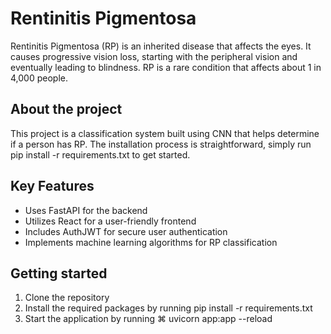 
# Rentinitis Pigmentosa

Rentinitis Pigmentosa (RP) is an inherited disease that affects the eyes. It causes progressive vision loss, starting with the peripheral vision and eventually leading to blindness. RP is a rare condition that affects about 1 in 4,000 people.


## About the project
This project is a classification system built using CNN that helps determine if a person has RP. The installation process is straightforward, simply run pip install -r requirements.txt to get started.
## Key Features
* Uses FastAPI for the backend
* Utilizes React for a user-friendly frontend
* Includes AuthJWT for secure user authentication
* Implements machine learning algorithms for RP classification
## Getting started
1. Clone the repository
2. Install the required packages by running pip install -r requirements.txt
3. Start the application by running ⌘ uvicorn app:app --reload
